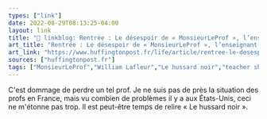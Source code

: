 ```yaml
---
types: ["link"]
date: 2022-08-29T08:13:25-04:00
layout: link
title: "🔗 linkblog: Rentrée : Le désespoir de « MonsieurLeProf », l’enseignant le plus célèbre des réseaux sociaux'"
art_title: "Rentrée : Le désespoir de « MonsieurLeProf », l’enseignant le plus célèbre des réseaux sociaux"
art_link: "https://www.huffingtonpost.fr/life/article/rentree-le-desespoir-de-monsieurleprof-l-enseignant-le-plus-celebre-des-reseaux-sociaux_206710.html"
sources: ["huffingtonpost.fr"]
tags: ["MonsieurLeProf","William Lafleur","Le hussard noir","teacher shortage","teacher burnout"]
---
```

C'est dommage de perdre un tel prof. Je ne suis pas de près la situation des profs en France, mais vu combien de problèmes il y a aux États-Unis, ceci ne m'étonne pas trop. Il est peut-être temps de relire « Le hussard noir ».
 

